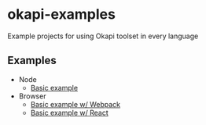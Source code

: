 # okapi-examples

Example projects for using Okapi toolset in every language

## Examples

- Node
  - [Basic example](node/basic)
- Browser
  - [Basic example w/ Webpack](browser/basic-webpack)
  - [Basic example w/ React](browser/basic-react-app)